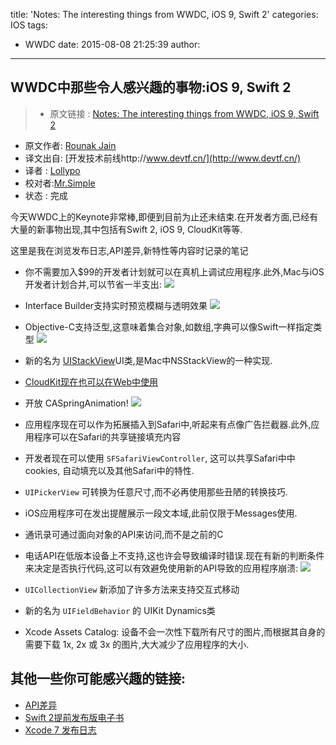 title: 'Notes: The interesting things from WWDC, iOS 9, Swift 2'
categories: IOS
tags:
  - WWDC
date: 2015-08-08 21:25:39
author:
---
## WWDC中那些令人感兴趣的事物:iOS 9, Swift 2

> - 原文链接 : [Notes: The interesting things from WWDC, iOS 9, Swift 2](http://iosdevtips.co/post/121053658888/wwdc-ios-9-swift-2-notes)
- 原文作者: [Rounak Jain](http://iosdevtips.co)
- 译文出自: [开发技术前线http://www.devtf.cn/](http://www.devtf.cn/)
- 译者 : [Lollypo](https://github.com/Lollypo) 
- 校对者:[Mr.Simple](https://github.com/bboyfeiyu)
- 状态 :  完成

今天WWDC上的Keynote非常棒,即便到目前为止还未结束.在开发者方面,已经有大量的新事物出现,其中包括有Swift 2, iOS 9, CloudKit等等.

这里是我在浏览发布日志,API差异,新特性等内容时记录的笔记

- 你不需要加入$99的开发者计划就可以在真机上调试应用程序.此外,Mac与iOS开发者计划合并,可以节省一半支出:
![](http://40.media.tumblr.com/ab8cf0d95f459e63bb10ded612e2fa34/tumblr_inline_npnb64YpK31qh9cw7_500.png)

- Interface Builder支持实时预览模糊与透明效果
![](http://40.media.tumblr.com/ed19a7cbd80fe5ccb49f5a9102744eec/tumblr_inline_npnb8aLtBC1qh9cw7_500.png)

- Objective-C支持泛型,这意味着集合对象,如数组,字典可以像Swift一样指定类型
![](http://40.media.tumblr.com/4ed77823bca27d89db84f654080d7d28/tumblr_inline_npnbbdudd01qh9cw7_500.png)

- 新的名为 [UIStackView](https://developer.apple.com/library/prerelease/ios/documentation/UIKit/Reference/UIStackView_Class_Reference/index.html#//apple_ref/doc/uid/TP40015256)UI类,是Mac中NSStackView的一种实现.

- [CloudKit现在也可以在Web中使用](https://developer.apple.com/library/prerelease/ios/documentation/DataManagement/Conceptual/CloutKitWebServicesReference/Introduction/Introduction.html#//apple_ref/doc/uid/TP40015240)

- 开放 CASpringAnimation!
![](http://40.media.tumblr.com/65c41c82d295034c23ef986214404c6d/tumblr_inline_npnbg2mCrc1qh9cw7_500.png)

- 应用程序现在可以作为拓展插入到Safari中,听起来有点像广告拦截器.此外,应用程序可以在Safari的共享链接填充内容

- 开发者现在可以使用 `SFSafariViewController`, 这可以共享Safari中中cookies, 自动填充以及其他Safari中的特性.

- `UIPickerView` 可转换为任意尺寸,而不必再使用那些丑陋的转换技巧.

- iOS应用程序可在发出提醒展示一段文本域,此前仅限于Messages使用.

- 通讯录可通过面向对象的API来访问,而不是之前的C

- 电话API在低版本设备上不支持,这也许会导致编译时错误.现在有新的判断条件来决定是否执行代码,这可以有效避免使用新的API导致的应用程序崩溃:
![](http://41.media.tumblr.com/c1875f851f168467e8e3bd435fa31f8d/tumblr_inline_npnbnvrUp31qh9cw7_500.png)

- `UICollectionView` 新添加了许多方法来支持交互式移动

- 新的名为 `UIFieldBehavior` 的 UIKit Dynamics类

- Xcode Assets Catalog: 设备不会一次性下载所有尺寸的图片,而根据其自身的需要下载 1x, 2x 或 3x 的图片,大大减少了应用程序的大小.

## 其他一些你可能感兴趣的链接:

- [API差异](https://t.co/cOdmXdQ0EQ)
- [Swift 2提前发布版电子书](https://itunes.apple.com/us/book/swift-programming-language/id1002622538?mt=11)
- [Xcode 7 发布日志](http://t.co/5pU8P4iNEH)